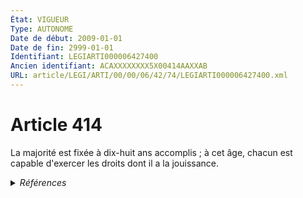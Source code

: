 ```yaml
---
État: VIGUEUR
Type: AUTONOME
Date de début: 2009-01-01
Date de fin: 2999-01-01
Identifiant: LEGIARTI000006427400
Ancien identifiant: ACAXXXXXXXX5X00414AAXXAB
URL: article/LEGI/ARTI/00/00/06/42/74/LEGIARTI000006427400.xml
---
```


<h1>Article 414</h1>

La majorité est fixée à dix-huit ans accomplis ; à cet âge, chacun est capable
d'exercer les droits dont il a la jouissance.


<details>
  <summary><em>Références</em></summary>

  <h2>Articles faisant référence à l'article</h2>
  
  <ul>
    <li>
      <a href="https://legal.tricoteuses.fr//redirection/LEGIARTI000006284898?vers=git&vers=legifrance">LOI n° 2007-308 du 5 mars 2007 portant réforme de la protection juridique des majeurs - article 7 ENTIEREMENT_MODIF</a> MODIFICATION cible
    </li>
  </ul>
  
  <h2>Références faites par l'article</h2>
  
  <ul>
    <li>
      2007-03-05 MODIFICATION source <a href="https://legal.tricoteuses.fr//redirection/LEGIARTI000006284898?vers=git&vers=legifrance">LOI n° 2007-308 du 5 mars 2007 portant réforme de la protection juridique des majeurs - article 7 ENTIEREMENT_MODIF</a>
    </li>
    <li>
      2999-01-01 CITATION cible <a href="https://legal.tricoteuses.fr//redirection/LEGIARTI000049391584?vers=git&vers=legifrance">Code de l'action sociale et des familles - article L311-4 AUTONOME VIGUEUR, en vigueur depuis le 2024-04-10</a>
    </li>
    <li>
      2999-01-01 CITATION cible <a href="https://legal.tricoteuses.fr//redirection/LEGIARTI000049392118?vers=git&vers=legifrance">Code de l'action sociale et des familles - article L311-4-1 AUTONOME VIGUEUR, en vigueur depuis le 2024-04-10</a>
    </li>
    <li>
      CODIFICATION source Loi 1803-03-14
    </li>
  </ul>
</details>
